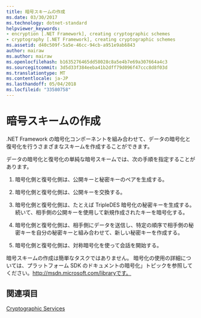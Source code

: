 ```yaml
---
title: 暗号スキームの作成
ms.date: 03/30/2017
ms.technology: dotnet-standard
helpviewer_keywords:
- encryption [.NET Framework], creating cryptographic schemes
- cryptography [.NET Framework], creating cryptographic schemes
ms.assetid: d40c509f-5a5e-46cc-94cb-a951e9ab6843
author: mairaw
ms.author: mairaw
ms.openlocfilehash: b1635276465dd58028c8a5e4b7e69a307664a4c3
ms.sourcegitcommit: 3d5d33f384eeba41b2dff79d096f47ccc8d8f03d
ms.translationtype: MT
ms.contentlocale: ja-JP
ms.lasthandoff: 05/04/2018
ms.locfileid: "33580758"
---
```

# <a name="creating-a-cryptographic-scheme"></a>暗号スキームの作成
.NET Framework の暗号化コンポーネントを組み合わせて、データの暗号化と復号化を行うさまざまなスキームを作成することができます。  
  
 データの暗号化と復号化の単純な暗号スキームでは、次の手順を指定することがあります。  
  
1.  暗号化側と復号化側は、公開キーと秘密キーのペアを生成する。  
  
2.  暗号化側と復号化側は、公開キーを交換する。  
  
3.  暗号化側と復号化側は、たとえば TripleDES 暗号化の秘密キーを生成する。続いて、相手側の公開キーを使用して新規作成されたキーを暗号化する。  
  
4.  暗号化側と復号化側は、相手側にデータを送信し、特定の順序で相手側の秘密キーを自分の秘密キーと組み合わせて、新しい秘密キーを作成する。  
  
5.  暗号化側と復号化側は、対称暗号化を使って会話を開始する。  
  
 暗号スキームの作成は簡単なタスクではありません。 暗号化の使用の詳細については、プラットフォーム SDK のドキュメントの暗号化」トピックを参照してください。http://msdn.microsoft.com/libraryです。  
  
## <a name="see-also"></a>関連項目  
 [Cryptographic Services](../../../docs/standard/security/cryptographic-services.md)
